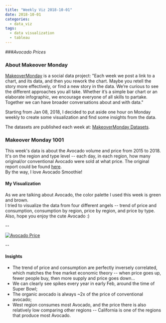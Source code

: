 ```yaml
---
title: "Weekly Viz 2018-10-01"
date: 2018-10-01
categories:
  - data_viz
tags:
  - data visualization
  - tableau
---
```


###*Avocado Prices*


### About Makeover Monday

[MakeoverMonday](http://www.makeovermonday.co.uk/) is a social data project:
"Each week we post a link to a chart, and its data, and then you rework the chart.
Maybe you retell the story more effectively, or find a new story in the data.
We’re curious to see the different approaches you all take. Whether it’s a simple bar chart or an elaborate infographic, we encourage everyone of all skills to partake.
Together we can have broader conversations about and with data."

Starting from Jan 08, 2018, I decided to put aside one hour on Monday weekly to create some visualization and find some insights from the data.

The datasets are published each week at: [MakeoverMonday Datasets](http://www.makeovermonday.co.uk/data/).

### Makeover Monday 1001

This week's data is about the Avocado volume and price from 2015 to 2018. It's on the region and type level -- each day, in each region, how many original/or conventional Avocado were sold at what price. The original report could be found [here](https://overridge.com/market-update/market-update-oct-17).  
By the way, I love Avocado Smoothie!

#### My Visualization

As we are talking about Avocado, the color palette I used this week is green and brown.  
I tried to visualize the data from four different angels -- trend of price and consumption, consumption by region, price by region, and price by type.  
Also, hope you enjoy the cute Avocado :)  

--  
<div class='tableauPlaceholder' id='viz1538450455147' style='position: relative'>
<noscript><a href='#'>
  <img alt='Avocado Price ' src='https:&#47;&#47;public.tableau.com&#47;static&#47;images&#47;Ma&#47;MakeOverMonday1001&#47;AvocadoPrice&#47;1_rss.png' style='border: none' />
</a></noscript>
<object class='tableauViz'  style='display:none;'>
  <param name='host_url' value='https%3A%2F%2Fpublic.tableau.com%2F' />
  <param name='embed_code_version' value='3' />
  <param name='site_root' value='' />
  <param name='name' value='MakeOverMonday1001&#47;AvocadoPrice' />
  <param name='tabs' value='no' />
  <param name='toolbar' value='yes' />
  <param name='static_image' value='https:&#47;&#47;public.tableau.com&#47;static&#47;images&#47;Ma&#47;MakeOverMonday1001&#47;AvocadoPrice&#47;1.png' />
  <param name='animate_transition' value='yes' />
  <param name='display_static_image' value='yes' />
  <param name='display_spinner' value='yes' />
  <param name='display_overlay' value='yes' />
  <param name='display_count' value='yes' />
</object></div>               
<script type='text/javascript'>                
  var divElement = document.getElementById('viz1538450455147');            
  var vizElement = divElement.getElementsByTagName('object')[0];       
  vizElement.style.width='800px';vizElement.style.height='627px';       
  var scriptElement = document.createElement('script');              
  scriptElement.src = 'https://public.tableau.com/javascripts/api/viz_v1.js';          
  vizElement.parentNode.insertBefore(scriptElement, vizElement);            
</script>  


--  

#### Insights
* The trend of price and consumption are perfectly inversely correlated, which matches the free market economic theory -- when price goes up, fewer people buy, then more supply and price goes down...  
* We can clearly see spikes every year in early Feb, around the time of Super Bowl;  
* The organic avocado is always ~2x of the price of conventional avocado;  
* West region consumes most Avocado, and the price there is also relatively low comparing other regions -- California is one of the regions that produce most Avocado.  


